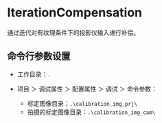 # IterationCompensation
通过迭代对有纹理条件下的投影仪输入进行补偿。

## 命令行参数设置

- 工作目录：`.`

- 项目 ＞ 调试属性 ＞ 配置属性 ＞ 调试 ＞ 命令参数：
  - 标定图像目录：`.\calibration_img_prj\`
  - 拍摄的标定图像目录：`.\calibration_img_cam\`